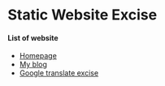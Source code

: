 # Static Website Excise

#### List of website
* [Homepage](https://harvey1024.github.io/staticWeb/)
* [My blog](https://harvey1024.github.io/staticWeb/blog/blogs.html)
* [Google translate excise](https://harvey1024.github.io/staticWeb/translate/translate.html)